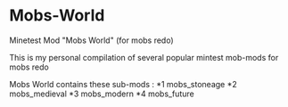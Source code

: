 # Mobs-World
Minetest Mod "Mobs World" (for mobs redo)

This is my personal compilation of several popular mintest mob-mods for mobs redo



Mobs World contains these sub-mods :
*1  mobs_stoneage
*2  mobs_medieval
*3  mobs_modern
*4  mobs_future

